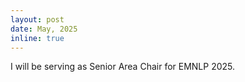 ```yaml
---
layout: post
date: May, 2025
inline: true
---
```


I will be serving as Senior Area Chair for EMNLP 2025.
